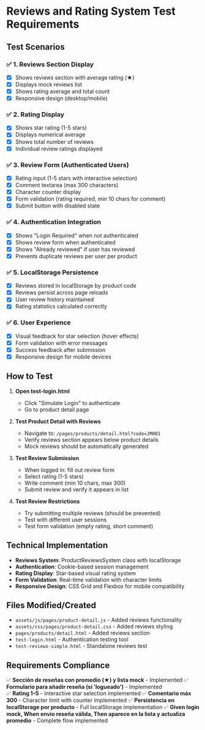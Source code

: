 # Reviews and Rating System Test Requirements

## Test Scenarios

### ✅ 1. Reviews Section Display

- [x] Shows reviews section with average rating (★)
- [x] Displays mock reviews list
- [x] Shows rating average and total count
- [x] Responsive design (desktop/mobile)

### ✅ 2. Rating Display

- [x] Shows star rating (1-5 stars)
- [x] Displays numerical average
- [x] Shows total number of reviews
- [x] Individual review ratings displayed

### ✅ 3. Review Form (Authenticated Users)

- [x] Rating input (1-5 stars with interactive selection)
- [x] Comment textarea (max 300 characters)
- [x] Character counter display
- [x] Form validation (rating required, min 10 chars for comment)
- [x] Submit button with disabled state

### ✅ 4. Authentication Integration

- [x] Shows "Login Required" when not authenticated
- [x] Shows review form when authenticated
- [x] Shows "Already reviewed" if user has reviewed
- [x] Prevents duplicate reviews per user per product

### ✅ 5. LocalStorage Persistence

- [x] Reviews stored in localStorage by product code
- [x] Reviews persist across page reloads
- [x] User review history maintained
- [x] Rating statistics calculated correctly

### ✅ 6. User Experience

- [x] Visual feedback for star selection (hover effects)
- [x] Form validation with error messages
- [x] Success feedback after submission
- [x] Responsive design for mobile devices

## How to Test

1. **Open test-login.html**

   - Click "Simulate Login" to authenticate
   - Go to product detail page

2. **Test Product Detail with Reviews**

   - Navigate to: `/pages/products/detail.html?code=JM001`
   - Verify reviews section appears below product details
   - Mock reviews should be automatically generated

3. **Test Review Submission**

   - When logged in: fill out review form
   - Select rating (1-5 stars)
   - Write comment (min 10 chars, max 300)
   - Submit review and verify it appears in list

4. **Test Review Restrictions**
   - Try submitting multiple reviews (should be prevented)
   - Test with different user sessions
   - Test form validation (empty rating, short comment)

## Technical Implementation

- **Reviews System**: ProductReviewsSystem class with localStorage
- **Authentication**: Cookie-based session management
- **Rating Display**: Star-based visual rating system
- **Form Validation**: Real-time validation with character limits
- **Responsive Design**: CSS Grid and Flexbox for mobile compatibility

## Files Modified/Created

- `assets/js/pages/product-detail.js` - Added reviews functionality
- `assets/css/pages/product-detail.css` - Added reviews styling
- `pages/products/detail.html` - Added reviews section
- `test-login.html` - Authentication testing tool
- `test-reviews-simple.html` - Standalone reviews test

## Requirements Compliance

✅ **Sección de reseñas con promedio (★) y lista mock** - Implemented
✅ **Formulario para añadir reseña (si 'logueado')** - Implemented  
✅ **Rating 1–5** - Interactive star selection implemented
✅ **Comentario máx 300** - Character limit with counter implemented
✅ **Persistencia en localStorage por producto** - Full localStorage implementation
✅ **Given login mock, When envío reseña válida, Then aparece en la lista y actualiza promedio** - Complete flow implemented
